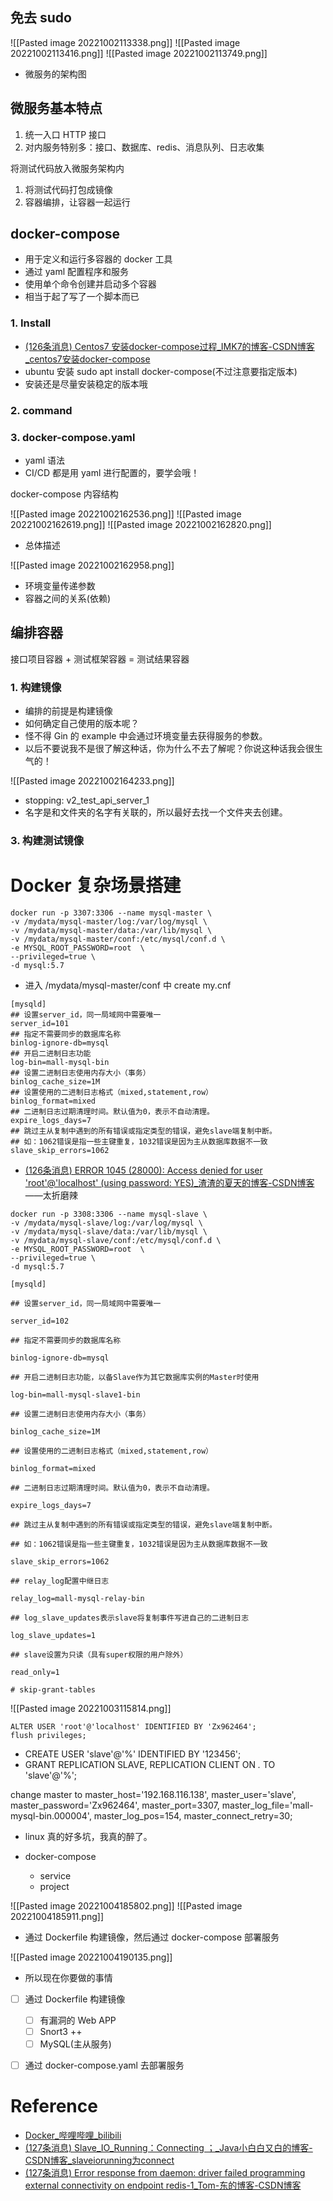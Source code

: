 ## 免去 sudo

![[Pasted image 20221002113338.png]]
![[Pasted image 20221002113416.png]]
![[Pasted image 20221002113749.png]]
- 微服务的架构图

## 微服务基本特点
1. 统一入口 HTTP 接口
2. 对内服务特别多：接口、数据库、redis、消息队列、日志收集

将测试代码放入微服务架构内
1. 将测试代码打包成镜像
2. 容器编排，让容器一起运行

## docker-compose
- 用于定义和运行多容器的 docker 工具
- 通过 yaml 配置程序和服务
- 使用单个命令创建并启动多个容器
- 相当于起了写了一个脚本而已

### 1. Install
- [(126条消息) Centos7 安装docker-compose过程_IMK7的博客-CSDN博客_centos7安装docker-compose](https://blog.csdn.net/yidragon88xx/article/details/124409550?ops_request_misc=%257B%2522request%255Fid%2522%253A%2522166469856716800184148163%2522%252C%2522scm%2522%253A%252220140713.130102334..%2522%257D&request_id=166469856716800184148163&biz_id=0&utm_medium=distribute.pc_search_result.none-task-blog-2~all~top_positive~default-1-124409550-null-null.142^v51^control,201^v3^add_ask&utm_term=centos7%E5%AE%89%E8%A3%85docker-compose&spm=1018.2226.3001.4187)
- ubuntu 安装 sudo apt install docker-compose(不过注意要指定版本)
- 安装还是尽量安装稳定的版本哦

### 2. command

### 3. docker-compose.yaml
- yaml 语法
- CI/CD 都是用 yaml 进行配置的，要学会哦！

docker-compose 内容结构

![[Pasted image 20221002162536.png]]
![[Pasted image 20221002162619.png]]
![[Pasted image 20221002162820.png]]

- 总体描述

![[Pasted image 20221002162958.png]]

- 环境变量传递参数
- 容器之间的关系(依赖)

## 编排容器
接口项目容器 + 测试框架容器 = 测试结果容器

### 1. 构建镜像
- 编排的前提是构建镜像
- 如何确定自己使用的版本呢？
- 怪不得 Gin 的 example 中会通过环境变量去获得服务的参数。
- 以后不要说我不是很了解这种话，你为什么不去了解呢？你说这种话我会很生气的！

![[Pasted image 20221002164233.png]]
- stopping: v2_test_api_server_1
- 名字是和文件夹的名字有关联的，所以最好去找一个文件夹去创建。

### 3. 构建测试镜像


# Docker 复杂场景搭建
```shell
docker run -p 3307:3306 --name mysql-master \
-v /mydata/mysql-master/log:/var/log/mysql \
-v /mydata/mysql-master/data:/var/lib/mysql \
-v /mydata/mysql-master/conf:/etc/mysql/conf.d \
-e MYSQL_ROOT_PASSWORD=root  \
--privileged=true \
-d mysql:5.7
```

- 进入 /mydata/mysql-master/conf 中 create my.cnf
```shell
[mysqld]
## 设置server_id，同一局域网中需要唯一
server_id=101 
## 指定不需要同步的数据库名称
binlog-ignore-db=mysql  
## 开启二进制日志功能
log-bin=mall-mysql-bin  
## 设置二进制日志使用内存大小（事务）
binlog_cache_size=1M  
## 设置使用的二进制日志格式（mixed,statement,row）
binlog_format=mixed  
## 二进制日志过期清理时间。默认值为0，表示不自动清理。
expire_logs_days=7  
## 跳过主从复制中遇到的所有错误或指定类型的错误，避免slave端复制中断。
## 如：1062错误是指一些主键重复，1032错误是因为主从数据库数据不一致
slave_skip_errors=1062
```

- [(126条消息) ERROR 1045 (28000): Access denied for user 'root'@'localhost' (using password: YES)_渣渣的夏天的博客-CSDN博客](https://blog.csdn.net/qq_39564555/article/details/102520778?ops_request_misc=%257B%2522request%255Fid%2522%253A%2522166475387716782248526690%2522%252C%2522scm%2522%253A%252220140713.130102334..%2522%257D&request_id=166475387716782248526690&biz_id=0&utm_medium=distribute.pc_search_result.none-task-blog-2~all~sobaiduend~default-1-102520778-null-null.142^v51^control,201^v3^add_ask&utm_term=ERROR%201045%20%2828000%29%3A%20Access%20denied%20for%20user%20root%40localhost%20%28using%20password%3A%20YES%29&spm=1018.2226.3001.4187)——太折磨辣

```shell
docker run -p 3308:3306 --name mysql-slave \
-v /mydata/mysql-slave/log:/var/log/mysql \
-v /mydata/mysql-slave/data:/var/lib/mysql \
-v /mydata/mysql-slave/conf:/etc/mysql/conf.d \
-e MYSQL_ROOT_PASSWORD=root  \
--privileged=true \
-d mysql:5.7
```

```shell
[mysqld]

## 设置server_id，同一局域网中需要唯一

server_id=102

## 指定不需要同步的数据库名称

binlog-ignore-db=mysql  

## 开启二进制日志功能，以备Slave作为其它数据库实例的Master时使用

log-bin=mall-mysql-slave1-bin  

## 设置二进制日志使用内存大小（事务）

binlog_cache_size=1M  

## 设置使用的二进制日志格式（mixed,statement,row）

binlog_format=mixed  

## 二进制日志过期清理时间。默认值为0，表示不自动清理。

expire_logs_days=7  

## 跳过主从复制中遇到的所有错误或指定类型的错误，避免slave端复制中断。

## 如：1062错误是指一些主键重复，1032错误是因为主从数据库数据不一致

slave_skip_errors=1062  

## relay_log配置中继日志

relay_log=mall-mysql-relay-bin  

## log_slave_updates表示slave将复制事件写进自己的二进制日志

log_slave_updates=1  

## slave设置为只读（具有super权限的用户除外）

read_only=1

# skip-grant-tables
```
![[Pasted image 20221003115814.png]]

```shell
ALTER USER 'root'@'localhost' IDENTIFIED BY 'Zx962464';
flush privileges;
```

- CREATE USER 'slave'@'%' IDENTIFIED BY '123456';
- GRANT REPLICATION SLAVE, REPLICATION CLIENT ON *.* TO 'slave'@'%';

change master to master_host='192.168.116.138', master_user='slave', master_password='Zx962464', master_port=3307, master_log_file='mall-mysql-bin.000004', master_log_pos=154, master_connect_retry=30;

- linux 真的好多坑，我真的醉了。

- docker-compose
	- service
	- project

![[Pasted image 20221004185802.png]]
![[Pasted image 20221004185911.png]]
- 通过 Dockerfile 构建镜像，然后通过 docker-compose 部署服务

![[Pasted image 20221004190135.png]]

- 所以现在你要做的事情
- [ ] 通过 Dockerfile 构建镜像
	- [ ] 有漏洞的 Web APP
	- [ ] Snort3 ++
	- [ ] MySQL(主从服务)
- [ ] 通过 docker-compose.yaml 去部署服务



# Reference
- [Docker_哔哩哔哩_bilibili](https://www.bilibili.com/video/BV1NS4y1Q75t?p=1&vd_source=25509bb582bc4a25d86d871d5cdffca3)
- [(127条消息) Slave_IO_Running：Connecting ；_Java小白白又白的博客-CSDN博客_slaveiorunning为connect](https://blog.csdn.net/qq_36756682/article/details/109647266?ops_request_misc=%257B%2522request%255Fid%2522%253A%2522166477311716782390536868%2522%252C%2522scm%2522%253A%252220140713.130102334..%2522%257D&request_id=166477311716782390536868&biz_id=0&utm_medium=distribute.pc_search_result.none-task-blog-2~all~top_positive~default-1-109647266-null-null.142^v51^control,201^v3^add_ask&utm_term=%20%20%20%20%20%20%20%20%20%20%20%20%20Slave_IO_Running%3A%20Connecting&spm=1018.2226.3001.4187)
- [(127条消息) Error response from daemon: driver failed programming external connectivity on endpoint redis-1_Tom-东的博客-CSDN博客](https://blog.csdn.net/m0_37800387/article/details/124191239?ops_request_misc=%257B%2522request%255Fid%2522%253A%2522166478259216782388015851%2522%252C%2522scm%2522%253A%252220140713.130102334.pc%255Fall.%2522%257D&request_id=166478259216782388015851&biz_id=0&utm_medium=distribute.pc_search_result.none-task-blog-2~all~first_rank_ecpm_v1~rank_v31_ecpm-1-124191239-null-null.142^v51^control,201^v3^add_ask&utm_term=Error%20response%20from%20daemon%3A%20driver%20failed%20programming%20external%20connectivity%20on%20endpoint%20mysql-master%20%289eb9232ece056243e298bd11e62b1c84257e3753e3aea3b102b78685a26a601e%29%3A%20%20%28iptables%20failed%3A%20iptables%20--w&spm=1018.2226.3001.4187)



